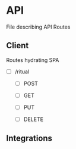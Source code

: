 # API
File describing API Routes

## Client
Routes hydrating SPA
- [ ] /ritual
	- [ ] POST
	- [ ] GET
	- [ ] PUT
	- [ ] DELETE



## Integrations